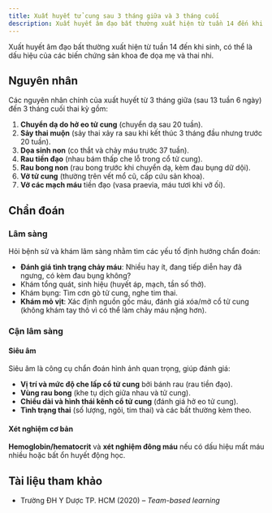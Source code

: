 ```yaml
---
title: Xuất huyết tử cung sau 3 tháng giữa và 3 tháng cuối
description: Xuất huyết âm đạo bất thường xuất hiện từ tuần 14 đến khi sinh, có thể là dấu hiệu của các biến chứng sản khoa đe dọa mẹ và thai nhi.
---
```


Xuất huyết âm đạo bất thường xuất hiện từ tuần 14 đến khi sinh, có thể là dấu hiệu của các biến chứng sản khoa đe dọa mẹ và thai nhi.

## Nguyên nhân

Các nguyên nhân chính của xuất huyết từ 3 tháng giữa (sau 13 tuần 6 ngày) đến 3 tháng cuối thai kỳ gồm:

1. **Chuyển dạ do hở eo tử cung** (chuyển dạ sau 20 tuần).
2. **Sảy thai muộn** (sảy thai xảy ra sau khi kết thúc 3 tháng đầu nhưng trước 20 tuần).
3. **Dọa sinh non** (co thắt và chảy máu trước 37 tuần).
4. **Rau tiền đạo** (nhau bám thấp che lỗ trong cổ tử cung).
5. **Rau bong non** (rau bong trước khi chuyển dạ, kèm đau bụng dữ dội).
6. **Vỡ tử cung** (thường trên vết mổ cũ, cấp cứu sản khoa).
7. **Vỡ các mạch máu** tiền đạo (vasa praevia, máu tươi khi vỡ ối).

## Chẩn đoán

### Lâm sàng

Hỏi bệnh sử và khám lâm sàng nhằm tìm các yếu tố định hướng chẩn đoán:

- **Đánh giá tình trạng chảy máu**: Nhiều hay ít, đang tiếp diễn hay đã ngưng, có kèm đau bụng không?
- Khám tổng quát, sinh hiệu (huyết áp, mạch, tần số thở).
- Khám bụng: Tìm cơn gò tử cung, nghe tim thai.
- **Khám mỏ vịt**: Xác định nguồn gốc máu, đánh giá xóa/mở cổ tử cung (không khám tay thô vì có thể làm chảy máu nặng hơn).

### Cận lâm sàng

#### Siêu âm

Siêu âm là công cụ chẩn đoán hình ảnh quan trọng, giúp đánh giá:

- **Vị trí và mức độ che lấp cổ tử cung** bởi bánh rau (rau tiền đạo).
- **Vùng rau bong** (khe tụ dịch giữa nhau và tử cung).
- **Chiều dài và hình thái kênh cổ tử cung** (đánh giá hở eo tử cung).
- **Tình trạng thai** (số lượng, ngôi, tim thai) và các bất thường kèm theo.

#### Xét nghiệm cơ bản

**Hemoglobin/hematocrit** và **xét nghiệm đông máu** nếu có dấu hiệu mất máu nhiều hoặc bất ổn huyết động học.

## Tài liệu tham khảo

- Trường ĐH Y Dược TP. HCM (2020) – _Team-based learning_
